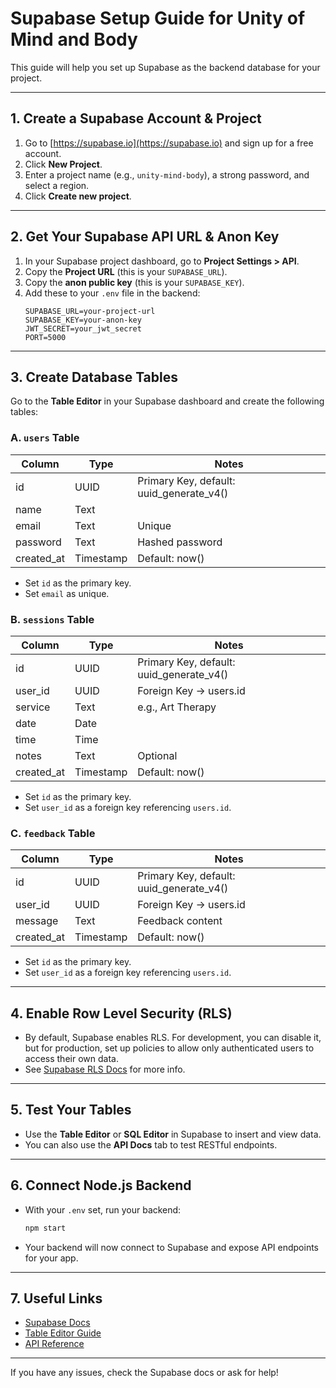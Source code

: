 # Supabase Setup Guide for Unity of Mind and Body

This guide will help you set up Supabase as the backend database for your project.

---

## 1. Create a Supabase Account & Project

1. Go to [https://supabase.io](https://supabase.io) and sign up for a free account.
2. Click **New Project**.
3. Enter a project name (e.g., `unity-mind-body`), a strong password, and select a region.
4. Click **Create new project**.

---

## 2. Get Your Supabase API URL & Anon Key

1. In your Supabase project dashboard, go to **Project Settings > API**.
2. Copy the **Project URL** (this is your `SUPABASE_URL`).
3. Copy the **anon public key** (this is your `SUPABASE_KEY`).
4. Add these to your `.env` file in the backend:
   ```env
   SUPABASE_URL=your-project-url
   SUPABASE_KEY=your-anon-key
   JWT_SECRET=your_jwt_secret
   PORT=5000
   ```

---

## 3. Create Database Tables

Go to the **Table Editor** in your Supabase dashboard and create the following tables:

### A. `users` Table
| Column     | Type      | Notes                        |
|------------|-----------|------------------------------|
| id         | UUID      | Primary Key, default: uuid_generate_v4() |
| name       | Text      |                              |
| email      | Text      | Unique                       |
| password   | Text      | Hashed password              |
| created_at | Timestamp | Default: now()               |

- Set `id` as the primary key.
- Set `email` as unique.

### B. `sessions` Table
| Column     | Type      | Notes                        |
|------------|-----------|------------------------------|
| id         | UUID      | Primary Key, default: uuid_generate_v4() |
| user_id    | UUID      | Foreign Key → users.id       |
| service    | Text      | e.g., Art Therapy            |
| date       | Date      |                              |
| time       | Time      |                              |
| notes      | Text      | Optional                     |
| created_at | Timestamp | Default: now()               |

- Set `id` as the primary key.
- Set `user_id` as a foreign key referencing `users.id`.

### C. `feedback` Table
| Column     | Type      | Notes                        |
|------------|-----------|------------------------------|
| id         | UUID      | Primary Key, default: uuid_generate_v4() |
| user_id    | UUID      | Foreign Key → users.id       |
| message    | Text      | Feedback content             |
| created_at | Timestamp | Default: now()               |

- Set `id` as the primary key.
- Set `user_id` as a foreign key referencing `users.id`.

---

## 4. Enable Row Level Security (RLS)

- By default, Supabase enables RLS. For development, you can disable it, but for production, set up policies to allow only authenticated users to access their own data.
- See [Supabase RLS Docs](https://supabase.com/docs/guides/auth/row-level-security) for more info.

---

## 5. Test Your Tables

- Use the **Table Editor** or **SQL Editor** in Supabase to insert and view data.
- You can also use the **API Docs** tab to test RESTful endpoints.

---

## 6. Connect Node.js Backend

- With your `.env` set, run your backend:
  ```bash
  npm start
  ```
- Your backend will now connect to Supabase and expose API endpoints for your app.

---

## 7. Useful Links
- [Supabase Docs](https://supabase.com/docs)
- [Table Editor Guide](https://supabase.com/docs/guides/database/tables)
- [API Reference](https://supabase.com/docs/reference/javascript/introduction)

---

If you have any issues, check the Supabase docs or ask for help! 